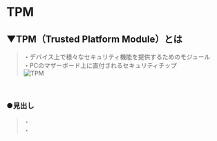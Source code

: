 # TPM

## ▼TPM（Trusted Platform Module）とは
>・デバイス上で様々なセキュリティ機能を提供するためのモジュール<br>
>・PCのマザーボード上に直付されるセキュリティチップ<br>
![TPM](https://www.google.com/imgres?q=TPM&imgurl=https%3A%2F%2Fasset.watch.impress.co.jp%2Fimg%2Fpcw%2Fdocs%2F1334%2F277%2F010_l.jpg&imgrefurl=https%3A%2F%2Fpc.watch.impress.co.jp%2Fdocs%2Ftopic%2Ffeature%2F1334277.html&docid=1z4yupLVl0DhEM&tbnid=GRl1a3B4RnNbeM&vet=12ahUKEwj3uPC85NeIAxV0na8BHdRAKoQQM3oECBYQAA..i&w=272&h=204&hcb=2&ved=2ahUKEwj3uPC85NeIAxV0na8BHdRAKoQQM3oECBYQAA) <br>
<br>

### ●見出し
>・<br>
>・<br>
<br>
